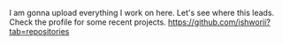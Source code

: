 I am gonna upload everything I work on here. Let's see where this leads.
Check the profile for some recent projects.
https://github.com/ishworii?tab=repositories
